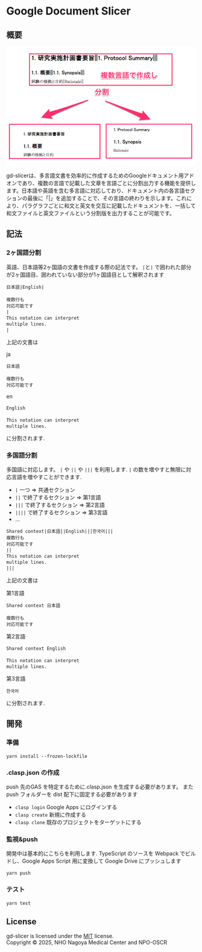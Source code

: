 # Google Document Slicer
## 概要
![](images/preview.png)

gd-slicerは、多言語文書を効率的に作成するためのGoogleドキュメント用アドオンであり、複数の言語で記載した文章を言語ごとに分割出力する機能を提供します。日本語や英語を含む多言語に対応しており、ドキュメント内の各言語セクションの最後に「|」を追加することで、その言語の終わりを示します。これにより、パラグラフごとに和文と英文を交互に記載したドキュメントを、一括して和文ファイルと英文ファイルという分割版を出力することが可能です。

## 記法
### 2ヶ国語分割

英語、日本語等2ヶ国語の文書を作成する際の記法です。
`|`と`|` で囲われた部分が2ヶ国語目、囲われていない部分が1ヶ国語目として解釈されます


```
日本語|English|

複数行も
対応可能です
|
This notation can interpret
multiple lines.
|
```

上記の文書は

ja

```
日本語

複数行も
対応可能です
```

en

```
English

This notation can interpret
multiple lines.
```

に分割されます.


### 多国語分割

多国語に対応します。
`|` や `||` や `|||` を利用します.
`|` の数を増やすと無限に対応言語を増やすことができます.

- `|` 一つ => 共通セクション
- `||` で終了するセクション => 第1言語
- `|||` で終了するセクション => 第2言語
- `||||` で終了するセクション => 第3言語
- ...



```
Shared context|日本語||English|||한국어|||
複数行も
対応可能です
||
This notation can interpret
multiple lines.
|||

```

上記の文書は


第1言語
```
Shared context 日本語

複数行も
対応可能です
```

第2言語

```
Shared context English

This notation can interpret
multiple lines.
```

第3言語
```
한국어
```

に分割されます.


## 開発

### 準備

``` shell
yarn install --frozen-lockfile
```

### .clasp.json の作成

push 先のGAS を特定するために.clasp.json を生成する必要があります。
またpush フォルダーを dist 配下に固定する必要があります

- `clasp login` Google Apps にログインする
- `clasp create` 新規に作成する
- `clasp clone` 既存のプロジェクトをターゲットにする


### 監視&push

開発中は基本的にこちらを利用します.
TypeScript のソースを Webpack でビルドし、Google Apps Script 用に変換して Google Drive にプッシュします

```shell
yarn push
```

### テスト

``` shell
yarn test
```


License
-------
gd-slicer is licensed under the [MIT](#) license.  
Copyright &copy; 2025, NHO Nagoya Medical Center and NPO-OSCR

